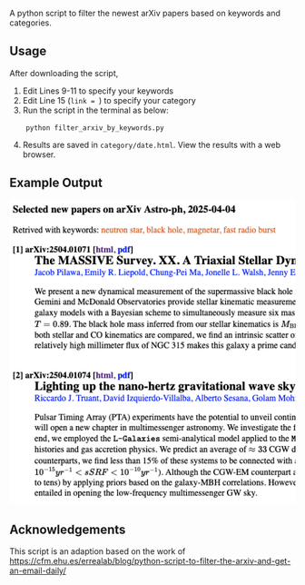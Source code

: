 
A python script to filter the newest arXiv papers based on keywords and categories.

## Usage
After downloading the script,

1. Edit Lines 9-11 to specify your keywords
2. Edit Line 15 (`link = `) to specify your category
3. Run the script in the terminal as below:
```
    python filter_arxiv_by_keywords.py
```
4. Results are saved in `category/date.html`. View the results with a web browser.

## Example Output
![Effects of the script](https://github.com/pulsar-xliu/filter_arxiv_by_keywords/blob/main/example_output.png)

## Acknowledgements
This script is an adaption based on the work of https://cfm.ehu.es/errealab/blog/python-script-to-filter-the-arxiv-and-get-an-email-daily/
